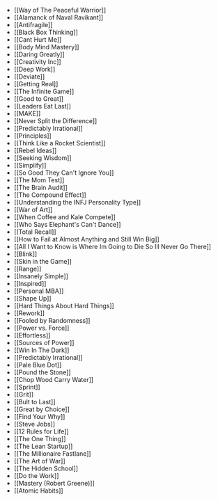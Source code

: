 - [[Way of The Peaceful Warrior]]
- [[Alamanck of Naval Ravikant]]
- [[Antifragile]]
- [[Black Box Thinking]]
- [[Cant Hurt Me]]
- [[Body Mind Mastery]]
- [[Daring Greatly]]
- [[Creativity Inc]]
- [[Deep Work]]
- [[Deviate]]
- [[Getting Real]]
- [[The Infinite Game]]
- [[Good to Great]]
- [[Leaders Eat Last]]
- [[MAKE]]
- [[Never Split the Difference]]
- [[Predictably Irrational]]
- [[Principles]]
- [[Think Like a Rocket Scientist]]
- [[Rebel Ideas]]
- [[Seeking Wisdom]]
- [[Simplify]]
- [[So Good They Can't Ignore You]]
- [[The Mom Test]]
- [[The Brain Audit]]
- [[The Compound Effect]]
- [[Understanding the INFJ Personality Type]]
- [[War of Art]]
- [[When Coffee and Kale Compete]]
- [[Who Says Elephant's Can't Dance]]
- [[Total Recall]]
- [[How to Fail at Almost Anything and Still Win Big]]
- [[All I Want to Know is Where Im Going to Die So Ill Never Go There]]
- [[Blink]]
- [[Skin in the Game]]
- [[Range]]
- [[Insanely Simple]]
- [[Inspired]]
- [[Personal MBA]]
- [[Shape Up]]
- [[Hard Things About Hard Things]]
- [[Rework]]
- [[Fooled by Randomness]]
- [[Power vs. Force]]
- [[Effortless]]
- [[Sources of Power]]
- [[Win In The Dark]]
- [[Predictably Irrational]]
- [[Pale Blue Dot]]
- [[Pound the Stone]]
- [[Chop Wood Carry Water]]
- [[Sprint]]
- [[Grit]]
- [[Bult to Last]]
- [[Great by Choice]]
- [[Find Your Why]]
- [[Steve Jobs]]
- [[12 Rules for Life]]
- [[The One Thing]]
- [[The Lean Startup]]
- [[The Millionaire Fastlane]]
- [[The Art of War]]
- [[The Hidden School]]
- [[Do the Work]]
- [[Mastery (Robert Greene)]]
- [[Atomic Habits]]
